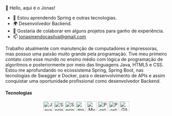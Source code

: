 👋 Hello, aqui é o Jonas!

- 🌱 Estou aprendendo Spring e outras tecnologias.
- 🌍 Desenvolvedor Backend.
- 👯 Gostaria de colaborar em alguns projetos para ganho de experiência.
- 📫 jonasmendocasilva@gmail.com


Trabalho atualmente com manutenção de computadores e impressoras, mas possuo uma paixão muito grande pela programação. Tive meu primeiro contato com esse mundo no ensino médio com lógica de programação de algoritmos e posteriormente por meio das linguagens Java, HTML5 e CSS. Estou me aprofundando no ecossistema Spring, Spring Boot, nas tecnologias de Swagger e Docker, para o desenvolvimento de APIs e assim conquistar uma oportunidade profissional como desenvolvedor Backend.

#### Tecnologias

<div align=center>
 
  [<img align="center" alt="Java" height="30" width="30" src="https://user-images.githubusercontent.com/25181517/117201156-9a724800-adec-11eb-9a9d-3cd0f67da4bc.png"/>](https://www.java.com/pt-BR/ "Java")
  [<img align="center" alt="Spring" height="30" width="30" src="https://user-images.githubusercontent.com/25181517/117201470-f6d56780-adec-11eb-8f7c-e70e376cfd07.png" />](https://spring.io/ "Spring")
  [<img align="center" alt="Spring Boot" height="30" width="30" src="https://user-images.githubusercontent.com/25181517/183891303-41f257f8-6b3d-487c-aa56-c497b880d0fb.png" />](https://spring.io/projects/spring-boot "Spring Boot")
  [<img align="center" alt="mongoDB" height="30" width="30" src="https://cdn.jsdelivr.net/gh/devicons/devicon/icons/mongodb/mongodb-original.svg" />](https://www.mongodb.com/ "mongoDB")
  [<img align="center" alt="MySQL" height="30" width="30" src="https://cdn.jsdelivr.net/gh/devicons/devicon/icons/mysql/mysql-original.svg"/>](https://www.mysql.com/ "MySQL")
  [<img align="center" alt="PostgreSQL" height="30" width="30" src="https://user-images.githubusercontent.com/25181517/117208740-bfb78400-adf5-11eb-97bb-09072b6bedfc.png"/>](https://www.mysql.com/ "PostgreSQL")
  [<img align="center" alt="Postman" height="30" width="30" src="https://www.vectorlogo.zone/logos/getpostman/getpostman-icon.svg" />](https://learning.postman.com/docs/developer/intro-api/ "Postman")
   [<img align="center" alt="Git" height="30" width="30" src="https://user-images.githubusercontent.com/25181517/192108372-f71d70ac-7ae6-4c0d-8395-51d8870c2ef0.png" />](https://git-scm.com/ "Git")


 </div>
